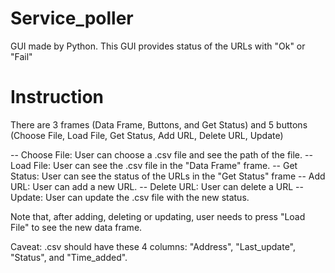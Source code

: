 # Service_poller
GUI made by Python. This GUI provides status of the URLs with "Ok" or "Fail"

# Instruction 
There are 3 frames (Data Frame, Buttons, and Get Status) and 5 buttons (Choose File, Load File, Get Status, Add URL, Delete URL, Update)

-- Choose File:  User can choose a .csv file and see the path of the file. 
-- Load File: User can see the .csv file  in the "Data Frame" frame.
-- Get Status: User can see the status of the URLs in the "Get Status" frame
-- Add URL: User can add a new URL. 
-- Delete URL: User can delete a URL
-- Update: User can update the .csv file with the new status.

Note that, after adding, deleting or updating, user needs to press "Load File" to see the new data frame. 

Caveat: .csv should have these 4 columns:  "Address", "Last_update", "Status", and "Time_added". 

